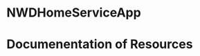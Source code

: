 # NWDHomeServiceApp

# Documenentation of Resources

<!-- https://www.digitalocean.com/community/tutorials/handling-authentication-in-vue-using-vuex -->



<!-- https://www.bezkoder.com/vue-js-crud-app/ -->